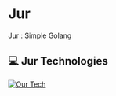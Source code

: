 # Jur

Jur : Simple Golang

## 💻 Jur Technologies

[![Our Tech](https://skillicons.dev/icons?i=go,mysql,docker)](https://skillicons.dev)